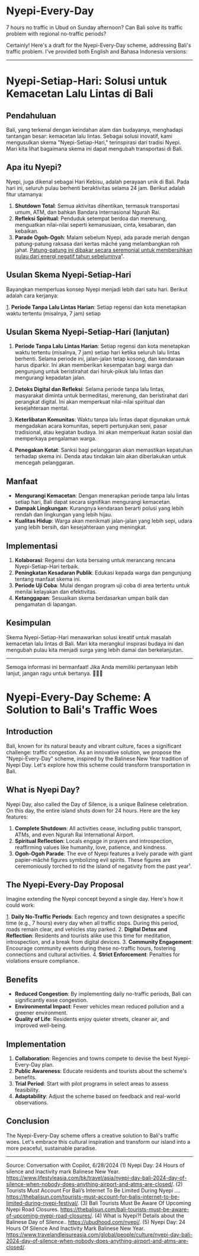 # Nyepi-Every-Day
7 hours no traffic in Ubud on Sunday afternoon? Can Bali solve its traffic problem with regional no-traffic periods?

Certainly! Here's a draft for the Nyepi-Every-Day scheme, addressing Bali's traffic problem. I've provided both English and Bahasa Indonesia versions:

---

# Nyepi-Setiap-Hari: Solusi untuk Kemacetan Lalu Lintas di Bali

## Pendahuluan
Bali, yang terkenal dengan keindahan alam dan budayanya, menghadapi tantangan besar: kemacetan lalu lintas. Sebagai solusi inovatif, kami mengusulkan skema "Nyepi-Setiap-Hari," terinspirasi dari tradisi Nyepi. Mari kita lihat bagaimana skema ini dapat mengubah transportasi di Bali.

## Apa itu Nyepi?
Nyepi, juga dikenal sebagai Hari Kebisu, adalah perayaan unik di Bali. Pada hari ini, seluruh pulau berhenti beraktivitas selama 24 jam. Berikut adalah fitur utamanya:

1. **Shutdown Total**: Semua aktivitas dihentikan, termasuk transportasi umum, ATM, dan bahkan Bandara Internasional Ngurah Rai.
2. **Refleksi Spiritual**: Penduduk setempat berdoa dan merenung, menguatkan nilai-nilai seperti kemanusiaan, cinta, kesabaran, dan kebaikan.
3. **Parade Ogoh-Ogoh**: Malam sebelum Nyepi, ada parade meriah dengan patung-patung raksasa dari kertas mâché yang melambangkan roh jahat. [Patung-patung ini dibakar secara seremonial untuk membersihkan pulau dari energi negatif tahun sebelumnya](https://www.lifestyleasia.com/bk/travel/asia/nyepi-day-bali-2024-day-of-silence-when-nobody-does-anything-airport-and-atms-are-closed/)¹.

## Usulan Skema Nyepi-Setiap-Hari
Bayangkan memperluas konsep Nyepi menjadi lebih dari satu hari. Berikut adalah cara kerjanya:

[1](https://www.lifestyleasia.com/bk/travel/asia/nyepi-day-bali-2024-day-of-silence-when-nobody-does-anything-airport-and-atms-are-closed/). **Periode Tanpa Lalu Lintas Harian**: Setiap regensi dan kota menetapkan waktu tertentu (misalnya, 7 jam) setiap


## Usulan Skema Nyepi-Setiap-Hari (lanjutan)

1. **Periode Tanpa Lalu Lintas Harian**: Setiap regensi dan kota menetapkan waktu tertentu (misalnya, 7 jam) setiap hari ketika seluruh lalu lintas berhenti. Selama periode ini, jalan-jalan tetap kosong, dan kendaraan harus diparkir. Ini akan memberikan kesempatan bagi warga dan pengunjung untuk beristirahat dari hiruk-pikuk lalu lintas dan mengurangi kepadatan jalan.

2. **Detoks Digital dan Refleksi**: Selama periode tanpa lalu lintas, masyarakat diminta untuk bermeditasi, merenung, dan beristirahat dari perangkat digital. Ini akan memperkuat nilai-nilai spiritual dan kesejahteraan mental.

3. **Keterlibatan Komunitas**: Waktu tanpa lalu lintas dapat digunakan untuk mengadakan acara komunitas, seperti pertunjukan seni, pasar tradisional, atau kegiatan budaya. Ini akan memperkuat ikatan sosial dan memperkaya pengalaman warga.

4. **Penegakan Ketat**: Sanksi bagi pelanggaran akan memastikan kepatuhan terhadap skema ini. Denda atau tindakan lain akan diberlakukan untuk mencegah pelanggaran.

## Manfaat

- **Mengurangi Kemacetan**: Dengan menerapkan periode tanpa lalu lintas setiap hari, Bali dapat secara signifikan mengurangi kemacetan.
- **Dampak Lingkungan**: Kurangnya kendaraan berarti polusi yang lebih rendah dan lingkungan yang lebih hijau.
- **Kualitas Hidup**: Warga akan menikmati jalan-jalan yang lebih sepi, udara yang lebih bersih, dan kesejahteraan yang meningkat.

## Implementasi

1. **Kolaborasi**: Regensi dan kota bersaing untuk merancang rencana Nyepi-Setiap-Hari terbaik.
2. **Peningkatan Kesadaran Publik**: Edukasi kepada warga dan pengunjung tentang manfaat skema ini.
3. **Periode Uji Coba**: Mulai dengan program uji coba di area tertentu untuk menilai kelayakan dan efektivitas.
4. **Ketanggapan**: Sesuaikan skema berdasarkan umpan balik dan pengamatan di lapangan.

## Kesimpulan

Skema Nyepi-Setiap-Hari menawarkan solusi kreatif untuk masalah kemacetan lalu lintas di Bali. Mari kita merangkul inspirasi budaya ini dan mengubah pulau kita menjadi surga yang lebih damai dan berkelanjutan.

---

Semoga informasi ini bermanfaat! Jika Anda memiliki pertanyaan lebih lanjut, jangan ragu untuk bertanya. 🌴🚗🌿


# Nyepi-Every-Day Scheme: A Solution to Bali's Traffic Woes

## Introduction
Bali, known for its natural beauty and vibrant culture, faces a significant challenge: traffic congestion. As an innovative solution, we propose the "Nyepi-Every-Day" scheme, inspired by the Balinese New Year tradition of Nyepi Day. Let's explore how this scheme could transform transportation in Bali.

## What is Nyepi Day?
Nyepi Day, also called the Day of Silence, is a unique Balinese celebration. On this day, the entire island shuts down for 24 hours. Here are the key features:

1. **Complete Shutdown**: All activities cease, including public transport, ATMs, and even Ngurah Rai International Airport.
2. **Spiritual Reflection**: Locals engage in prayers and introspection, reaffirming values like humanity, love, patience, and kindness.
3. **Ogoh-Ogoh Parade**: The eve of Nyepi features a lively parade with giant papier-mâché figures symbolizing evil spirits. These figures are ceremoniously torched to rid the island of negativity from the past year¹.

## The Nyepi-Every-Day Proposal
Imagine extending the Nyepi concept beyond a single day. Here's how it could work:

[1](https://www.lifestyleasia.com/bk/travel/asia/nyepi-day-bali-2024-day-of-silence-when-nobody-does-anything-airport-and-atms-are-closed/). **Daily No-Traffic Periods**: Each regency and town designates a specific time (e.g., 7 hours) every day when all traffic stops. During this period, roads remain clear, and vehicles stay parked.
2. **Digital Detox and Reflection**: Residents and tourists alike use this time for meditation, introspection, and a break from digital devices.
3. **Community Engagement**: Encourage community events during these no-traffic hours, fostering connections and cultural activities.
4. **Strict Enforcement**: Penalties for violations ensure compliance.

## Benefits
- **Reduced Congestion**: By implementing daily no-traffic periods, Bali can significantly ease congestion.
- **Environmental Impact**: Fewer vehicles mean reduced pollution and a greener environment.
- **Quality of Life**: Residents enjoy quieter streets, cleaner air, and improved well-being.

## Implementation
1. **Collaboration**: Regencies and towns compete to devise the best Nyepi-Every-Day plan.
2. **Public Awareness**: Educate residents and tourists about the scheme's benefits.
3. **Trial Period**: Start with pilot programs in select areas to assess feasibility.
4. **Adaptability**: Adjust the scheme based on feedback and real-world observations.

## Conclusion
The Nyepi-Every-Day scheme offers a creative solution to Bali's traffic woes. Let's embrace this cultural inspiration and transform our island into a more peaceful, sustainable paradise.

---





Source: Conversation with Copilot, 6/28/2024
(1) Nyepi Day: 24 Hours of silence and inactivity mark Balinese New Year. https://www.lifestyleasia.com/bk/travel/asia/nyepi-day-bali-2024-day-of-silence-when-nobody-does-anything-airport-and-atms-are-closed/.
(2) Tourists Must Account For Bali’s Internet To Be Limited During Nyepi .... https://thebalisun.com/tourists-must-account-for-balis-internet-to-be-limited-during-nyepi-festival/.
(3) Bali Tourists Must Be Aware Of Upcoming Nyepi Road Closures. https://thebalisun.com/bali-tourists-must-be-aware-of-upcoming-nyepi-road-closures/.
(4) What is Nyepi?! Details about the Balinese Day of Silence.. https://ubudhood.com/nyepi/.
(5) Nyepi Day: 24 Hours Of Silence And Inactivity Mark Balinese New Year. https://www.travelandleisureasia.com/global/people/culture/nyepi-day-bali-2024-day-of-silence-when-nobody-does-anything-airport-and-atms-are-closed/.
